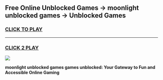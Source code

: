 
## Free Online Unblocked Games → moonlight unblocked games → Unblocked Games
<h3>
<a href="https://premium.freeplayer.one?title=moonlight_unblocked_games&ref=21F">CLICK TO PLAY</a></h3>
<hr>

<h3>
<a href="https://premium.freeplayer.one?title=moonlight_unblocked_games&ref=21F">CLICK 2 PLAY</a>
  
</h3>

<a href="https://premium.freeplayer.one?title=moonlight_unblocked_games&ref=21F/"><img src="https://clearcache.store/games.png"></a>


**moonlight unblocked games games unblocked: Your Gateway to Fun and Accessible Online Gaming**
